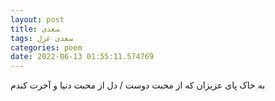 ```yaml
---
layout: post
title: سعدی
tags: سعدی غزل
categories: poem
date: 2022-06-13 01:55:11.574769
---
```


به خاک پای عزیزان که از محبت دوست / دل از محبت دنیا و آخرت کندم